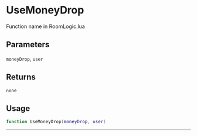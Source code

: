 # UseMoneyDrop
Function name in RoomLogic.lua
## Parameters
`moneyDrop`, `user`
## Returns
`none`
## Usage
```lua
function UseMoneyDrop(moneyDrop, user)
```
---
